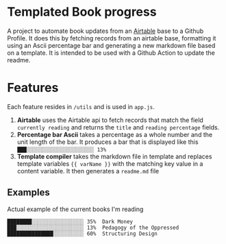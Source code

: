 
# Templated Book progress

A project to automate book updates from an [Airtable](https://airtable.com/invite/r/8nBbHRNB) base to a Github Profile. It does this by fetching records from an airtable base, formatting it using an Ascii percentage bar and generating a new markdown file based on a template. It is intended to be used with a Github Action to update the readme.

# Features
Each feature resides in `/utils` and is used in `app.js`.
1. **Airtable** uses the Airtable api to fetch records that match the field `currently reading` and returns the `title` and `reading percentage` fields.
2. **Percentage bar Ascii** takes a percentage as a whole number and the unit length of the bar. It produces a bar that is displayed like this `███░░░░░░░░░░░░░░░░░░░░░░ 13%`
3. **Template compiler** takes the markdown file in template and replaces template variables `{{ varName }}` with the matching key value in a content variable. It then generates a `readme.md` file
## Examples
Actual example of the current books I'm reading
```text
████████░░░░░░░░░░░░░░░░░ 35%  Dark Money 
███░░░░░░░░░░░░░░░░░░░░░░ 13%  Pedagogy of the Oppressed 
███████████████░░░░░░░░░░ 60%  Structuring Design 
```

